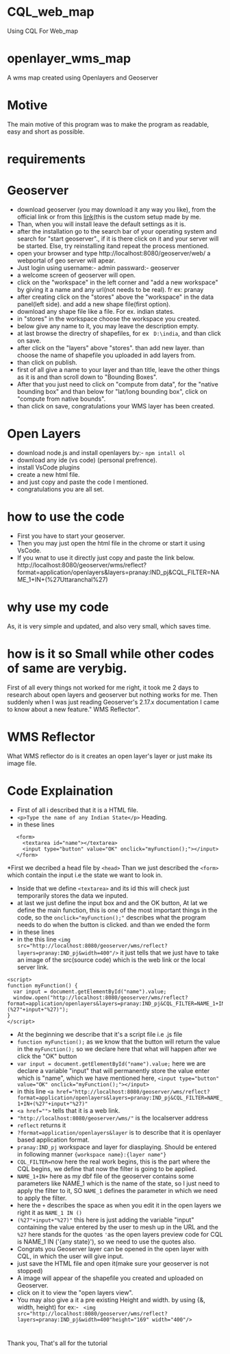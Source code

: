 # CQL_web_map
Using CQL For Web_map
# openlayer_wms_map
A wms map created using  Openlayers and Geoserver
# Motive
The main motive of this program was to make the program as readable, easy and short as possible.
# requirements
# Geoserver
* download geoserver (you may download it any way you like), from the official link or from this [link](https://drive.google.com/file/d/1PkcyuIdH2vNFGb9rx1GofMHTDDhvzOx_/view?usp=sharing)(this is the custom setup made by me.
* Than, when you will install leave the default settings as it is. 
* after the installation go to the search bar of your operating system and search for "start geoserver"., if it is there click on it and your server will be started. Else, try reinstalling itand repeat the process mentioned.
* open your browser and type http://localhost:8080/geoserver/web/ a webportal of geo server will apear.
* Just login using    username:- admin     passward:- geoserver
* a welcome screen of geoserver will open.
* click on the "workspace" in the left corner and "add a new workspace" by giving it a name and any url(not needs to be real). fr ex: pranay
* after creating click on the "stores" above the "workspace" in the data panel(left side). and add a new shape file(first option).
* download any shape file like a file. For ex. indian states.
* in "stores" in the workspace choose the workspace you created.
* below give any name to it, you may leave the description empty.
* at last browse the directry of shapefiles, for ex ``` D:\india```, and than click on save.
* after click on the "layers" above "stores". than add new layer. than choose the name of shapefile you uploaded in add layers from.
* than click on publish.
* first of all give a name to your layer and than title, leave the other things as it is and than scroll down to "Bounding Boxes".
* After that you just need to click on "compute from data", for the "native bounding box" and than below for "lat/long bounding box", click on "compute from native bounds".
* than click on save, congratulations your WMS layer has been created.
# Open Layers
* download node.js and install openlayers by:-
``` npm intall ol ```
* download any ide (vs code) (personal prefrence).
* install VsCode plugins
* create a new html file.
* and just copy and paste the code I mentioned.
* congratulations you are all set.
# how to use the code
* First you have to start your geoserver.
* Then you may just open the html file in the chrome or start it using VsCode.
* If you wnat to use it directly just copy and paste the link below.
 http://localhost:8080/geoserver/wms/reflect?format=application/openlayers&layers=pranay:IND_pj&CQL_FILTER=NAME_1+IN+(%27Uttaranchal%27)
# why use my code
As, it is very simple and updated, and also very small, which saves time.
# how is it so Small while other codes of same are verybig.
First of all every things not worked for me right, it took me 2 days to research about open layers and geoserver but nothing works for me. Then suddenly when I was just reading Geoserver's 2.17.x documentation I came to know about a new feature." WMS Reflector".
# WMS Reflector
What WMS reflector do is it creates an open layer's layer or just make its image file.

# Code Explaination
* First of all i described that it is a HTML file.
* ``` <p>Type the name of any Indian State</p> ``` Heading.
* in these lines 
``` <head>
   <form>
     <textarea id="name"></textarea>
     <input type="button" value="OK" onclick="myFunction();"></input>
   </form> 
```
*First we decribed a head file by ``` <head> ```
  Than we just described the ``` <form> ``` which contain the input i.e the state we want to look in.
 * Inside that we define ``` <textarea> ``` and its id this will check just temporarily stores the data we inputed.
 * at last we just define the input box and and the OK button, At lat we define the main function, this is one of the most important things in the code, so the ``` onclick="myFunction();" ``` describes what the program needs to do when the button is clicked. and than we ended the form
*  in these lines
* in the this line ``` <img src="http://localhost:8080/geoserver/wms/reflect?layers=pranay:IND_pj&width=400"/> ```
it just tells that we just have to take an image of the src(source code) which is the web link or the local server link.
```
<script>
function myFunction() {
  var input = document.getElementById("name").value;
  window.open("http://localhost:8080/geoserver/wms/reflect?format=application/openlayers&layers=pranay:IND_pj&CQL_FILTER=NAME_1+IN+(%27"+input+"%27)");
}
</script>
```
* At the beginning we describe that it's a script file i.e .js file
* ``` function myFunction(); ``` as we know that the button will return the value in the ``` myFunction(); ``` so we declare here that what will happen after we click the "OK" button
* ``` var input = document.getElementById("name").value; ``` here we are declare a variable "input" that will permanently store the value enter which is "name", which we have mentioned here, ``` <input type="button" value="OK" onclick="myFunction();"></input> ```
* in this line ``` <a href="http://localhost:8080/geoserver/wms/reflect?format=application/openlayers&layers=pranay:IND_pj&CQL_FILTER=NAME_1+IN+(%27"+input+"%27)" ```
* ``` <a href=""> ``` tells that it is a web link.
* ``` "http://localhost:8080/geoserver/wms/" ``` is the localserver address
* ``` reflect ``` returns it 
* ``` ?format=application/openlayers&layer ``` is to describe that it is openlayer based application format.
* ``` pranay:IND_pj ``` workspace and layer for diasplaying. Should be entered in following manner
                              ``` {workspace name}:{layer name"} ```
* ``` CQL_FILTER= ```now here the real work begins, this is the part where the CQL begins, we define that now the filter is going to be applied.
* ``` NAME_1+IN+ ``` here as my dbf file of the geoserver contains some parameters like NAME_1 which is the name of the state, so I just need to apply the filter to it, SO ``` NAME_1 ``` defines the parameter in which we need to apply the filter.
* here the ``` + ``` describes the space as when you edit it in the open layers we right it as ``` NAME_1 IN () ```
* ``` (%27"+input+"%27)" ``` this here is just adding the variable "input" containing the value entered by the user to mesh up in the URL and the ``` %27 ``` here stands for the quotes ``` ' ```as the open layers preview code for CQL is NAME_1 IN ('{any state}'), so we need to use the quotes also.
* Congrats you Geoserver layer can be opened in the open layer with CQL, in which the user will give input.
* just save the HTML file and open it(make sure your geoserver is not stopped)
* A image will appear of the shapefile you created and uploaded on Geoserver.
* click on it to view the "open layers view".
* You may also give a it a pre existing Height and width. by using {&, width, height)
for ex:- ```  <img src="http://localhost:8080/geoserver/wms/reflect?layers=pranay:IND_pj&width=400"height="169" width="400"/> ```
# 

Thank you, 
That's all for the tutorial
